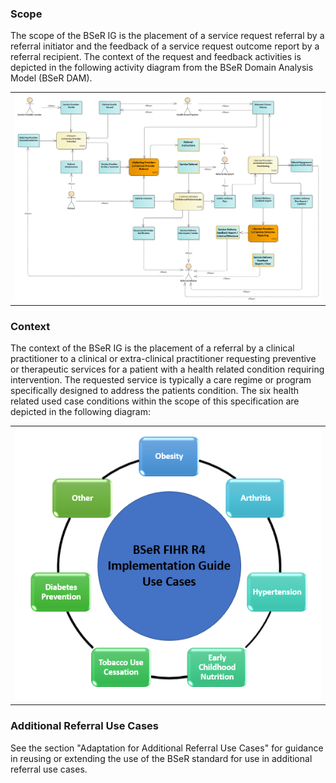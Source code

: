 ### Scope

The scope of the BSeR IG is the placement of a service request referral by a referral initiator and the feedback of a service request outcome report by a referral recipient. The context of the request and feedback activities is depicted in the following activity diagram from the BSeR Domain Analysis Model (BSeR DAM).

<center><table><tr><td><img src="Activities.png" style="width:100%;"/></td></tr></table></center>

### Context

The context of the BSeR IG is the placement of a referral by a clinical practitioner to a clinical or extra-clinical practitioner requesting preventive or therapeutic services for a patient with a health related condition requiring intervention. The requested service is typically a care regime or program specifically designed to address the patients condition. The six health related used case conditions within the scope of this specification are depicted in the following diagram:
<center>
<table><tr><td><img src="BSeR IG Referral Use Cases.png" style="width:100%;"/></td></tr></table>
</center>

### Additional Referral Use Cases

See the section "Adaptation for Additional Referral Use Cases" for guidance in reusing or extending the use of the BSeR standard for use in additional referral use cases.